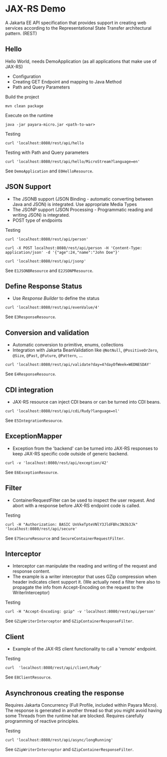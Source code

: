 # JAX-RS Demo

A Jakarta EE API specification that provides support in creating web services according to the Representational State Transfer architectural pattern. (REST)

## Hello

Hello World, needs DemoApplication (as all applications that make use of JAX-RS)

- Configuration
- Creating GET Endpoint and mapping to Java Method
- Path and Query Parameters

Build the project

```Shell
mvn clean package
```

Execute on the runtime

```Shell
java -jar payara-micro.jar <path-to-war>
```

Testing 

```Shell
curl 'localhost:8080/rest/api/hello
```

Testing with Path and Query parameters

```Shell
curl 'localhost:8080/rest/api/hello/MicroStream?language=en'
```

See `DemoApplication` and `E0HelloResource`.

## JSON Support

- The JSONB support (JSON Binding - automatic converting between Java and JSON) is integrated. Use appropriate Media Types
- The JSONP support (JSON Processing - Programmatic reading and writing JSON) is integrated.
- POST type of endpoints

Testing

```Shell
curl 'localhost:8080/rest/api/person'

curl -X POST localhost:8080/rest/api/person -H 'Content-Type: application/json' -d '{"age":24,"name":"John Doe"}'  

curl 'localhost:8080/rest/api/jsonp'
```

See `E1JSONBResource` and `E2JSONPResource`.

## Define Response Status

- Use _Response Builder_ to define the status

```Shell
curl 'localhost:8080/rest/api/evenValue/4'
```

See `E3ResponseResource`.

## Conversion and validation

- Automatic conversion to primitive, enums, collections
- Integration with Jakarta BeanValidation like `@NotNull`, `@PositiveOrZero`, `@Size`, `@Past`, `@Future`, `@Pattern`, ... 

```Shell
curl 'localhost:8080/rest/api/validate?day=4?dayOfWeek=WEDNESDAY'
```

See `E4ResponseResource`.

## CDI integration

- JAX-RS resource can inject CDI beans or can be turned into CDI beans.


```Shell
curl 'localhost:8080/rest/api/cdi/Rudy?language=nl'
```

See `E5IntegrationResource`.

## ExceptionMapper

- Exception from the 'backend' can be turned into JAX-RS responses to keep JAX-RS specific code outside of generic backend.

```Shell
curl -v 'localhost:8080/rest/api/exception/42'
```

See `E6ExceptionResource`.

## Filter

- ContainerRequestFilter can be used to inspect the user request. And abort with a response before JAX-RS endpoint code is called.

Testing

```Shell
curl -H "Authorization: BASIC UnVkeTpteVNlY3JldFBhc3N3b3Jk" 'localhost:8080/rest/api/secure'
```

See `E7SecureResource` and `SecureContainerRequestFilter`.

## Interceptor

- Interceptor can manipulate the reading and writing of the request and response content.
- The example is a writer interceptor that uses GZip compression when header indicates client support it. (We actually need a filter here also to propagate the info from Accept-Encoding on the request to the WriterInterceptor)

Testing

```Shell
curl -H "Accept-Encoding: gzip" -v 'localhost:8080/rest/api/person'
```

See `GZipWriterInterceptor` and `GZipContainerResponseFilter`.

## Client

- Example of the JAX-RS client functionality to call a 'remote' endpoint.

Testing

```Shell
curl  'localhost:8080/rest/api/client/Rudy'
```

See `E8ClientResource`.

## Asynchronous creating the response

Requires Jakarta Concurrency (Full Profile, included within Payara Micro). The response is generated in another thread so that you might avoid having some Threads from the runtime hat are blocked.
Requires carefully programming of reactive principles.

Testing

```Shell
curl 'localhost:8080/rest/api/async/longRunning'
```

See `GZipWriterInterceptor` and `GZipContainerResponseFilter`.
